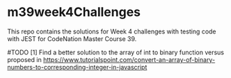 ﻿# m39week4Challenges

This repo contains the solutions for Week 4 challenges with testing code with JEST for CodeNation Master Course 39.

#TODO
[1] Find a better solution to the array of int to binary function versus proposed in https://www.tutorialspoint.com/convert-an-array-of-binary-numbers-to-corresponding-integer-in-javascript
